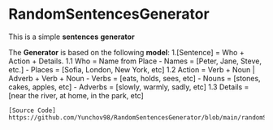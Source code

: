 # RandomSentencesGenerator
This is a simple **sentences** **generator**

The **Generator** is based on the following **model**:
  1.[Sentence] = Who + Action + Details.
    1.1 Who = Name from Place
      - Names = [Peter, Jane, Steve, etc.]
      - Places = [Sofia, London, New York, etc]
    1.2 Action = Verb + Noun | Adverb + Verb + Noun
      - Verbs = [eats, holds, sees, etc]
      - Nouns = [stones, cakes, apples, etc]
      - Adverbs = [slowly, warmly, sadly, etc]
    1.3 Details = [near the river, at home, in the park, etc]
    
    [Source Code] https://github.com/Yunchov98/RandomSentencesGenerator/blob/main/randomSentencesGenerator.js
